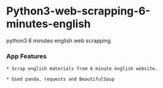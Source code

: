 # Python3-web-scrapping-6-minutes-english
python3 6 minutes english web scrapping

### App Features ###

    * Scrap english materials from 6 minute english website.
    
    * Used panda, requests and BeautifulSoup
